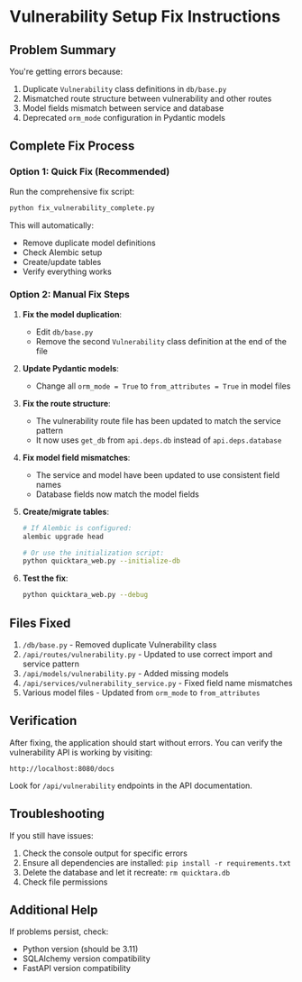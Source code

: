 # Vulnerability Setup Fix Instructions

## Problem Summary

You're getting errors because:

1. Duplicate `Vulnerability` class definitions in `db/base.py`
2. Mismatched route structure between vulnerability and other routes
3. Model fields mismatch between service and database
4. Deprecated `orm_mode` configuration in Pydantic models

## Complete Fix Process

### Option 1: Quick Fix (Recommended)

Run the comprehensive fix script:

```bash
python fix_vulnerability_complete.py
```

This will automatically:
- Remove duplicate model definitions
- Check Alembic setup
- Create/update tables
- Verify everything works

### Option 2: Manual Fix Steps

1. **Fix the model duplication**:
   - Edit `db/base.py`
   - Remove the second `Vulnerability` class definition at the end of the file

2. **Update Pydantic models**:
   - Change all `orm_mode = True` to `from_attributes = True` in model files

3. **Fix the route structure**:
   - The vulnerability route file has been updated to match the service pattern
   - It now uses `get_db` from `api.deps.db` instead of `api.deps.database`

4. **Fix model field mismatches**:
   - The service and model have been updated to use consistent field names
   - Database fields now match the model fields

5. **Create/migrate tables**:
   ```bash
   # If Alembic is configured:
   alembic upgrade head
   
   # Or use the initialization script:
   python quicktara_web.py --initialize-db
   ```

6. **Test the fix**:
   ```bash
   python quicktara_web.py --debug
   ```

## Files Fixed

1. `/db/base.py` - Removed duplicate Vulnerability class
2. `/api/routes/vulnerability.py` - Updated to use correct import and service pattern
3. `/api/models/vulnerability.py` - Added missing models
4. `/api/services/vulnerability_service.py` - Fixed field name mismatches
5. Various model files - Updated from `orm_mode` to `from_attributes`

## Verification

After fixing, the application should start without errors. You can verify the vulnerability API is working by visiting:

```
http://localhost:8080/docs
```

Look for `/api/vulnerability` endpoints in the API documentation.

## Troubleshooting

If you still have issues:

1. Check the console output for specific errors
2. Ensure all dependencies are installed: `pip install -r requirements.txt`
3. Delete the database and let it recreate: `rm quicktara.db`
4. Check file permissions

## Additional Help

If problems persist, check:
- Python version (should be 3.11)
- SQLAlchemy version compatibility
- FastAPI version compatibility
